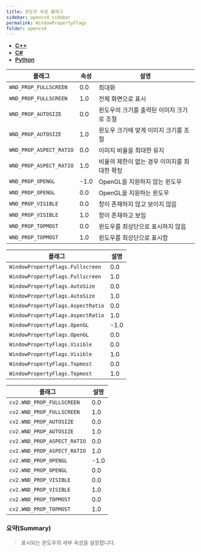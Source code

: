 ```yaml
---
title: 윈도우 속성 플래그
sidebar: opencv4_sidebar
permalink: WindowPropertyFlags
folder: opencv4
---
```


<ul id="profileTabs" class="nav nav-tabs">
    <li class="active"><a class="noCrossRef" href="#L1" data-toggle="tab" style="width: 100px; text-align: center; font-weight: 600; font-size: 15px;">C++</a></li>
    <li><a class="noCrossRef" href="#L2" data-toggle="tab" style="width: 100px; text-align: center; font-weight: 600; font-size: 15px;">C#</a></li>
    <li><a class="noCrossRef" href="#L3" data-toggle="tab" style="width: 100px; text-align: center; font-weight: 600; font-size: 15px;">Python</a></li>
</ul>

<div class="tab-content">
<div role="tabpanel" class="tab-pane active" id="L1" markdown="1">

| 플래그             | 속성 | 설명                                                             |
| ----------------- | ------ | ---------------------------------------------------------- | 
| `WND_PROP_FULLSCREEN` | 0.0 | 최대화 |
| `WND_PROP_FULLSCREEN` | 1.0 | 전체 화면으로 표시 |
| `WND_PROP_AUTOSIZE` | 0.0 | 윈도우의 크기를 출력된 이미지 크기로 조절 |
| `WND_PROP_AUTOSIZE` | 1.0 | 윈도우 크기에 맞게 이미지 크기를 조절 |
| `WND_PROP_ASPECT_RATIO` | 0.0 | 이미지 비율을 최대한 유지 |
| `WND_PROP_ASPECT_RATIO` | 1.0 | 비율의 제한이 없는 경우 이미지를 최대한 확장 |
| `WND_PROP_OPENGL` | -1.0 | OpenGL을 지원하지 않는 윈도우 |
| `WND_PROP_OPENGL` | 0.0 | OpenGL을 지원하는 윈도우 |
| `WND_PROP_VISIBLE` | 0.0 | 창이 존재하지 않고 보이지 않음 |
| `WND_PROP_VISIBLE` | 1.0 | 창이 존재하고 보임 |
| `WND_PROP_TOPMOST` | 0.0 | 윈도우를 최상단으로 표시하지 않음 |
| `WND_PROP_TOPMOST` | 1.0 | 윈도우를 최상단으로 표시함 |

</div>

<div role="tabpanel" class="tab-pane" id="L2" markdown="1">

| 플래그             | 설명                                                             |
| ----------------- | ---------------------------------------------------------------- | 
| `WindowPropertyFlags.Fullscreen` | 0.0 | 최대화 |
| `WindowPropertyFlags.Fullscreen` | 1.0 | 전체 화면으로 표시 |
| `WindowPropertyFlags.AutoSize` | 0.0 | 윈도우의 크기를 출력된 이미지 크기로 조절 |
| `WindowPropertyFlags.AutoSize` | 1.0 | 윈도우 크기에 맞게 이미지 크기를 조절 |
| `WindowPropertyFlags.AspectRatio` | 0.0 | 이미지 비율을 최대한 유지 |
| `WindowPropertyFlags.AspectRatio` | 1.0 | 비율의 제한이 없는 경우 이미지를 최대한 확장 |
| `WindowPropertyFlags.OpenGL` | -1.0 | OpenGL을 지원하지 않는 윈도우 |
| `WindowPropertyFlags.OpenGL` | 0.0 | OpenGL을 지원하는 윈도우 |
| `WindowPropertyFlags.Visible` | 0.0 | 창이 존재하지 않고 보이지 않음 |
| `WindowPropertyFlags.Visible` | 1.0 | 창이 존재하고 보임 |
| `WindowPropertyFlags.Topmost` | 0.0 | 윈도우를 최상단으로 표시하지 않음 |
| `WindowPropertyFlags.Topmost` | 1.0 | 윈도우를 최상단으로 표시함 |

</div>

<div role="tabpanel" class="tab-pane" id="L3" markdown="1">

| 플래그             | 설명                                                             |
| ----------------- | ---------------------------------------------------------------- | 
| `cv2.WND_PROP_FULLSCREEN` | 0.0 | 최대화 |
| `cv2.WND_PROP_FULLSCREEN` | 1.0 | 전체 화면으로 표시 |
| `cv2.WND_PROP_AUTOSIZE` | 0.0 | 윈도우의 크기를 출력된 이미지 크기로 조절 |
| `cv2.WND_PROP_AUTOSIZE` | 1.0 | 윈도우 크기에 맞게 이미지 크기를 조절 |
| `cv2.WND_PROP_ASPECT_RATIO` | 0.0 | 이미지 비율을 최대한 유지 |
| `cv2.WND_PROP_ASPECT_RATIO` | 1.0 | 비율의 제한이 없는 경우 이미지를 최대한 확장 |
| `cv2.WND_PROP_OPENGL` | -1.0 | OpenGL을 지원하지 않는 윈도우 |
| `cv2.WND_PROP_OPENGL` | 0.0 | OpenGL을 지원하는 윈도우 |
| `cv2.WND_PROP_VISIBLE` | 0.0 | 창이 존재하지 않고 보이지 않음 |
| `cv2.WND_PROP_VISIBLE` | 1.0 | 창이 존재하고 보임 |
| `cv2.WND_PROP_TOPMOST` | 0.0 | 윈도우를 최상단으로 표시하지 않음 |
| `cv2.WND_PROP_TOPMOST` | 1.0 | 윈도우를 최상단으로 표시함 |

</div>
</div>

### 요약(Summary)

> 표시되는 윈도우의 세부 속성을 설정합니다.